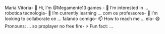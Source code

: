 Maria Vitoria- 👋 Hi, I’m @Megamente13
games - 👀 I’m interested in ...
robotica tecnologia- 🌱 I’m currently learning ...
com os professores- 💞️ I’m looking to collaborate on ...
falando comigo- 📫 How to reach me ...
ela- 😄 Pronouns: ...
so proplayer no free fire- ⚡ Fun fact: ...

<!---
Megamente13/Megamente13 is a ✨ special ✨ repository because its `README.md` (this file) appears on your GitHub profile.
You can click the Preview link to take a look at your changes.
--->
